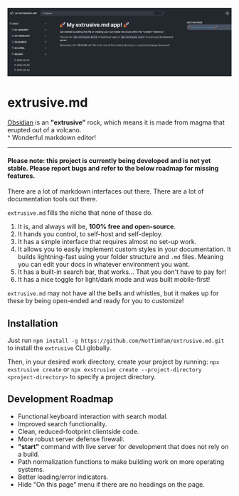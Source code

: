 ![Example of an extrusive app.](./example.png)

# extrusive.md

[Obsidian](https://obsidian.md/) is an **"extrusive”** rock, which means it is made from magma that erupted out of a volcano.
<br/>
^ Wonderful markdown editor!

---

#### Please note: this project is currently being developed and is not yet stable. Please report bugs and refer to the below roadmap for missing features.

There are a lot of markdown interfaces out there. There are a lot of documentation tools out there.

`extrusive.md` fills the niche that none of these do.

1. It is, and always will be, **100% free and open-source**.
2. It hands you control, to self-host and self-deploy.
3. It has a simple interface that requires almost no set-up work.
4. It allows you to easily implement custom styles in your documentation. It builds lightning-fast using your folder structure and `.md` files. Meaning you can edit your docs in whatever environment you want.
5. It has a built-in search bar, that works... That you don't have to pay for!
6. It has a nice toggle for light/dark mode and was built mobile-first!

`extrusive.md` may not have all the bells and whistles, but it makes up for these by being open-ended and ready for you to customize!

## Installation

Just run `npm install -g https://github.com/NotTimTam/extrusive.md.git` to install the `extrusive` CLI globally.

Then, in your desired work directory, create your project by running:
`npx exstrusive create`
or
`npx exstrusive create --project-directory <project-directory>`
to specify a project directory.

## Development Roadmap

-   Functional keyboard interaction with search modal.
-   Improved search functionality.
-   Clean, reduced-footprint clientside code.
-   More robust server defense firewall.
-   **"start"** command with live server for development that does not rely on a build.
-   Path normalization functions to make building work on more operating systems.
-   Better loading/error indicators.
-   Hide "On this page" menu if there are no headings on the page.
